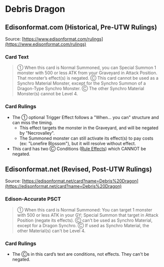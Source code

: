 # Debris Dragon

## Edisonformat.com (Historical, Pre-UTW Rulings)

Source: [https://www.edisonformat.com/rulings](https://www.edisonformat.com/rulings)

### Card Text

> ① When this card is Normal Summoned, you can Special Summon 1 monster with 500 or less ATK from your Graveyard in Attack Position. That monster’s effect(s) is negated. Ⓒ This card cannot be used as a Synchro Material Monster, except for the Synchro Summon of a Dragon-Type Synchro Monster. Ⓒ The other Synchro Material Monster(s) cannot be Level 4.

### Card Rulings

*   The ① optional Trigger Effect follows a "When... you can" structure and can miss the timing.
    *   This effect targets the monster in the Graveyard, and will be negated by "Necrovalley".
    *   The Summoned monster can still activate its effect(s) to pay costs (ex: "Lonefire Blossom"), but it will resolve without effect.
*   This card has two Ⓒ Conditions ([Rule Effects](https://yugipedia.com/wiki/Condition)) which CANNOT be negated.

## Edisonformat.net (Revised, Post-UTW Rulings)

Source: [https://edisonformat.net/card?name=Debris%20Dragon](https://edisonformat.net/card?name=Debris%20Dragon)

### Edison-Accurate PSCT

> ① When this card is Normal Summoned:
> You can target 1 monster with 500 or less ATK in your GY; Special Summon that target in Attack Position (negate its effects).
> Ⓒ can't be used as Synchro Material,
> except for a Dragon Synchro.
> Ⓒ If used as Synchro Material, the other Material(s) can't be Level 4.

### Card Rulings

*   The Ⓒs in this card’s text are conditions, not effects. They can't be negated.
            